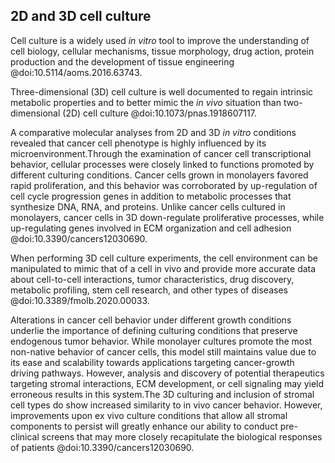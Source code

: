 ## 2D and 3D cell culture

Cell culture is a widely used *in vitro* tool to improve the understanding of cell biology, cellular mechanisms, tissue morphology, drug action, protein production and the development of tissue engineering @doi:10.5114/aoms.2016.63743.

Three-dimensional (3D) cell culture is well documented to regain intrinsic metabolic properties and to better mimic the *in vivo* situation than two-dimensional (2D) cell culture @doi:10.1073/pnas.1918607117.


A comparative molecular analyses from 2D and 3D *in vitro* conditions revealed that cancer cell phenotype is highly influenced by its microenvironment.Through the examination of cancer cell transcriptional behavior, cellular processes were closely linked to functions promoted by different culturing conditions. 
Cancer cells grown in monolayers favored rapid proliferation, and this behavior was corroborated by up-regulation of cell cycle progression genes in addition to metabolic processes that synthesize DNA, RNA, and proteins. Unlike cancer cells cultured in monolayers, cancer cells in 3D down-regulate proliferative processes, while up-regulating genes involved in ECM organization and cell adhesion @doi:10.3390/cancers12030690. 

When performing 3D cell culture experiments, the cell environment can be manipulated to mimic that of a cell in vivo and provide more accurate data about cell-to-cell interactions, tumor characteristics, drug discovery, metabolic profiling, stem cell research, and other types of diseases @doi:10.3389/fmolb.2020.00033. 

Alterations in cancer cell behavior under different growth conditions underlie the importance of defining culturing conditions that preserve endogenous tumor behavior. While monolayer cultures promote the most non-native behavior of cancer cells, this model still maintains value due to its ease and scalability towards applications targeting cancer-growth driving pathways. However, analysis and discovery of potential therapeutics targeting stromal interactions, ECM development, or cell signaling may yield erroneous results in this system.The 3D culturing and inclusion of stromal cell types do show increased similarity to in vivo cancer behavior. However, improvements upon ex vivo culture conditions that allow all stromal components to persist will greatly enhance our ability to conduct pre-clinical screens that may more closely recapitulate the biological responses of patients @doi:10.3390/cancers12030690.
